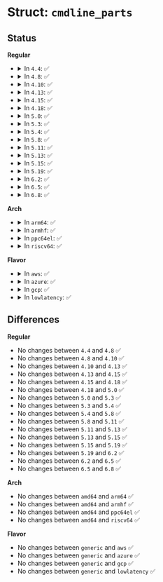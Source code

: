 # Struct: <code>cmdline_parts</code>

## Status
<b>Regular</b>
<ul>
<li>
<details>
<summary>In <code>4.4</code>: ✅</summary>

```c
struct cmdline_parts {
    char name[32];
    unsigned int nr_subparts;
    struct cmdline_subpart *subpart;
    struct cmdline_parts *next_parts;
};
```
</details>
</li>
<li>
<details>
<summary>In <code>4.8</code>: ✅</summary>

```c
struct cmdline_parts {
    char name[32];
    unsigned int nr_subparts;
    struct cmdline_subpart *subpart;
    struct cmdline_parts *next_parts;
};
```
</details>
</li>
<li>
<details>
<summary>In <code>4.10</code>: ✅</summary>

```c
struct cmdline_parts {
    char name[32];
    unsigned int nr_subparts;
    struct cmdline_subpart *subpart;
    struct cmdline_parts *next_parts;
};
```
</details>
</li>
<li>
<details>
<summary>In <code>4.13</code>: ✅</summary>

```c
struct cmdline_parts {
    char name[32];
    unsigned int nr_subparts;
    struct cmdline_subpart *subpart;
    struct cmdline_parts *next_parts;
};
```
</details>
</li>
<li>
<details>
<summary>In <code>4.15</code>: ✅</summary>

```c
struct cmdline_parts {
    char name[32];
    unsigned int nr_subparts;
    struct cmdline_subpart *subpart;
    struct cmdline_parts *next_parts;
};
```
</details>
</li>
<li>
<details>
<summary>In <code>4.18</code>: ✅</summary>

```c
struct cmdline_parts {
    char name[32];
    unsigned int nr_subparts;
    struct cmdline_subpart *subpart;
    struct cmdline_parts *next_parts;
};
```
</details>
</li>
<li>
<details>
<summary>In <code>5.0</code>: ✅</summary>

```c
struct cmdline_parts {
    char name[32];
    unsigned int nr_subparts;
    struct cmdline_subpart *subpart;
    struct cmdline_parts *next_parts;
};
```
</details>
</li>
<li>
<details>
<summary>In <code>5.3</code>: ✅</summary>

```c
struct cmdline_parts {
    char name[32];
    unsigned int nr_subparts;
    struct cmdline_subpart *subpart;
    struct cmdline_parts *next_parts;
};
```
</details>
</li>
<li>
<details>
<summary>In <code>5.4</code>: ✅</summary>

```c
struct cmdline_parts {
    char name[32];
    unsigned int nr_subparts;
    struct cmdline_subpart *subpart;
    struct cmdline_parts *next_parts;
};
```
</details>
</li>
<li>
<details>
<summary>In <code>5.8</code>: ✅</summary>

```c
struct cmdline_parts {
    char name[32];
    unsigned int nr_subparts;
    struct cmdline_subpart *subpart;
    struct cmdline_parts *next_parts;
};
```
</details>
</li>
<li>
<details>
<summary>In <code>5.11</code>: ✅</summary>

```c
struct cmdline_parts {
    char name[32];
    unsigned int nr_subparts;
    struct cmdline_subpart *subpart;
    struct cmdline_parts *next_parts;
};
```
</details>
</li>
<li>
<details>
<summary>In <code>5.13</code>: ✅</summary>

```c
struct cmdline_parts {
    char name[32];
    unsigned int nr_subparts;
    struct cmdline_subpart *subpart;
    struct cmdline_parts *next_parts;
};
```
</details>
</li>
<li>
<details>
<summary>In <code>5.15</code>: ✅</summary>

```c
struct cmdline_parts {
    char name[32];
    unsigned int nr_subparts;
    struct cmdline_subpart *subpart;
    struct cmdline_parts *next_parts;
};
```
</details>
</li>
<li>
<details>
<summary>In <code>5.19</code>: ✅</summary>

```c
struct cmdline_parts {
    char name[32];
    unsigned int nr_subparts;
    struct cmdline_subpart *subpart;
    struct cmdline_parts *next_parts;
};
```
</details>
</li>
<li>
<details>
<summary>In <code>6.2</code>: ✅</summary>

```c
struct cmdline_parts {
    char name[32];
    unsigned int nr_subparts;
    struct cmdline_subpart *subpart;
    struct cmdline_parts *next_parts;
};
```
</details>
</li>
<li>
<details>
<summary>In <code>6.5</code>: ✅</summary>

```c
struct cmdline_parts {
    char name[32];
    unsigned int nr_subparts;
    struct cmdline_subpart *subpart;
    struct cmdline_parts *next_parts;
};
```
</details>
</li>
<li>
<details>
<summary>In <code>6.8</code>: ✅</summary>

```c
struct cmdline_parts {
    char name[32];
    unsigned int nr_subparts;
    struct cmdline_subpart *subpart;
    struct cmdline_parts *next_parts;
};
```
</details>
</li>
</ul>
<b>Arch</b>
<ul>
<li>
<details>
<summary>In <code>arm64</code>: ✅</summary>

```c
struct cmdline_parts {
    char name[32];
    unsigned int nr_subparts;
    struct cmdline_subpart *subpart;
    struct cmdline_parts *next_parts;
};
```
</details>
</li>
<li>
<details>
<summary>In <code>armhf</code>: ✅</summary>

```c
struct cmdline_parts {
    char name[32];
    unsigned int nr_subparts;
    struct cmdline_subpart *subpart;
    struct cmdline_parts *next_parts;
};
```
</details>
</li>
<li>
<details>
<summary>In <code>ppc64el</code>: ✅</summary>

```c
struct cmdline_parts {
    char name[32];
    unsigned int nr_subparts;
    struct cmdline_subpart *subpart;
    struct cmdline_parts *next_parts;
};
```
</details>
</li>
<li>
<details>
<summary>In <code>riscv64</code>: ✅</summary>

```c
struct cmdline_parts {
    char name[32];
    unsigned int nr_subparts;
    struct cmdline_subpart *subpart;
    struct cmdline_parts *next_parts;
};
```
</details>
</li>
</ul>
<b>Flavor</b>
<ul>
<li>
<details>
<summary>In <code>aws</code>: ✅</summary>

```c
struct cmdline_parts {
    char name[32];
    unsigned int nr_subparts;
    struct cmdline_subpart *subpart;
    struct cmdline_parts *next_parts;
};
```
</details>
</li>
<li>
<details>
<summary>In <code>azure</code>: ✅</summary>

```c
struct cmdline_parts {
    char name[32];
    unsigned int nr_subparts;
    struct cmdline_subpart *subpart;
    struct cmdline_parts *next_parts;
};
```
</details>
</li>
<li>
<details>
<summary>In <code>gcp</code>: ✅</summary>

```c
struct cmdline_parts {
    char name[32];
    unsigned int nr_subparts;
    struct cmdline_subpart *subpart;
    struct cmdline_parts *next_parts;
};
```
</details>
</li>
<li>
<details>
<summary>In <code>lowlatency</code>: ✅</summary>

```c
struct cmdline_parts {
    char name[32];
    unsigned int nr_subparts;
    struct cmdline_subpart *subpart;
    struct cmdline_parts *next_parts;
};
```
</details>
</li>
</ul>

## Differences
<b>Regular</b>
<ul>
<li>
No changes between <code>4.4</code> and <code>4.8</code> ✅
</li>
<li>
No changes between <code>4.8</code> and <code>4.10</code> ✅
</li>
<li>
No changes between <code>4.10</code> and <code>4.13</code> ✅
</li>
<li>
No changes between <code>4.13</code> and <code>4.15</code> ✅
</li>
<li>
No changes between <code>4.15</code> and <code>4.18</code> ✅
</li>
<li>
No changes between <code>4.18</code> and <code>5.0</code> ✅
</li>
<li>
No changes between <code>5.0</code> and <code>5.3</code> ✅
</li>
<li>
No changes between <code>5.3</code> and <code>5.4</code> ✅
</li>
<li>
No changes between <code>5.4</code> and <code>5.8</code> ✅
</li>
<li>
No changes between <code>5.8</code> and <code>5.11</code> ✅
</li>
<li>
No changes between <code>5.11</code> and <code>5.13</code> ✅
</li>
<li>
No changes between <code>5.13</code> and <code>5.15</code> ✅
</li>
<li>
No changes between <code>5.15</code> and <code>5.19</code> ✅
</li>
<li>
No changes between <code>5.19</code> and <code>6.2</code> ✅
</li>
<li>
No changes between <code>6.2</code> and <code>6.5</code> ✅
</li>
<li>
No changes between <code>6.5</code> and <code>6.8</code> ✅
</li>
</ul>
<b>Arch</b>
<ul>
<li>
No changes between <code>amd64</code> and <code>arm64</code> ✅
</li>
<li>
No changes between <code>amd64</code> and <code>armhf</code> ✅
</li>
<li>
No changes between <code>amd64</code> and <code>ppc64el</code> ✅
</li>
<li>
No changes between <code>amd64</code> and <code>riscv64</code> ✅
</li>
</ul>
<b>Flavor</b>
<ul>
<li>
No changes between <code>generic</code> and <code>aws</code> ✅
</li>
<li>
No changes between <code>generic</code> and <code>azure</code> ✅
</li>
<li>
No changes between <code>generic</code> and <code>gcp</code> ✅
</li>
<li>
No changes between <code>generic</code> and <code>lowlatency</code> ✅
</li>
</ul>
